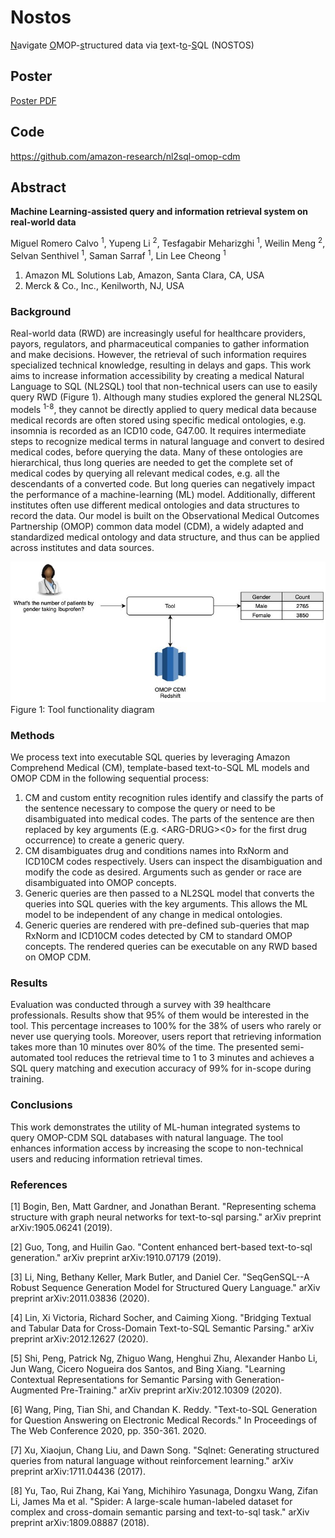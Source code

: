 # Nostos

<u>N</u>avigate <u>O</u>MOP-<u>s</u>tructured data via <u>t</u>ext-t<u>o</u>-<u>S</u>QL (NOSTOS)

## Poster

[Poster PDF](./Poster/poster.pdf)

## Code

https://github.com/amazon-research/nl2sql-omop-cdm

## Abstract

<b>Machine Learning-assisted query and information retrieval system on real-world data</b>

Miguel Romero Calvo <sup>1</sup>, Yupeng Li <sup>2</sup>, Tesfagabir Meharizghi <sup>1</sup>, Weilin Meng <sup>2</sup>, Selvan Senthivel <sup>1</sup>, Saman Sarraf <sup>1</sup>, Lin Lee Cheong <sup>1</sup>

1. Amazon ML Solutions Lab, Amazon, Santa Clara, CA, USA
2. Merck & Co., Inc., Kenilworth, NJ, USA

### Background

Real-world data (RWD) are increasingly useful for healthcare providers, payors, regulators, and pharmaceutical companies to gather information and make decisions. However, the retrieval of such information requires specialized technical knowledge, resulting in delays and gaps. This work aims to increase information accessibility by creating a medical Natural Language to SQL (NL2SQL) tool that non-technical users can use to easily query RWD (Figure 1). Although many studies explored the general NL2SQL models <sup>1-8</sup>, they cannot be directly applied to query medical data because medical records are often stored using specific medical ontologies, e.g. insomnia is recorded as an ICD10 code, G47.00. It requires intermediate steps to recognize medical terms in natural language and convert to desired medical codes, before querying the data. Many of these ontologies are hierarchical, thus long queries are needed to get the complete set of medical codes by querying all relevant medical codes, e.g. all the descendants of a converted code. But long queries can negatively impact the performance of a machine-learning (ML) model. Additionally, different institutes often use different medical ontologies and data structures to record the data. Our model is built on the Observational Medical Outcomes Partnership (OMOP) common data model (CDM), a widely adapted and standardized medical ontology and data structure, and thus can be applied across institutes and data sources.

![Figure 1](./Poster/figure1.jpg)
Figure 1: Tool functionality diagram

### Methods

We process text into executable SQL queries by leveraging Amazon Comprehend Medical (CM), template-based text-to-SQL ML models and OMOP CDM in the following sequential process:

1. CM and custom entity recognition rules identify and classify the parts of the sentence necessary to compose the query or need to be disambiguated into medical codes. The parts of the sentence are then replaced by key arguments (E.g. \<ARG-DRUG\><0> for the first drug occurrence) to create a generic query.
2. CM disambiguates drug and conditions names into RxNorm and ICD10CM codes respectively. Users can inspect the disambiguation and modify the code as desired. Arguments such as gender or race are disambiguated into OMOP concepts.
3. Generic queries are then passed to a NL2SQL model that converts the queries into SQL queries with the key arguments. This allows the ML model to be independent of any change in medical ontologies.
4. Generic queries are rendered with pre-defined sub-queries that map RxNorm and ICD10CM codes detected by CM to standard OMOP concepts. The rendered queries can be executable on any RWD based on OMOP CDM.

### Results

Evaluation was conducted through a survey with 39 healthcare professionals. Results show that 95% of them would be interested in the tool. This percentage increases to 100% for the 38% of users who rarely or never use querying tools. Moreover, users report that retrieving information takes more than 10 minutes over 80% of the time. The presented semi-automated tool reduces the retrieval time to 1 to 3 minutes and achieves a SQL query matching and execution accuracy of 99% for in-scope during training.

### Conclusions

This work demonstrates the utility of ML-human integrated systems to query OMOP-CDM SQL databases with natural language. The tool enhances information access by increasing the scope to non-technical users and reducing information retrieval times.

### References

[1] Bogin, Ben, Matt Gardner, and Jonathan Berant. "Representing schema structure with graph neural networks for text-to-sql parsing." arXiv preprint arXiv:1905.06241 (2019).

[2] Guo, Tong, and Huilin Gao. "Content enhanced bert-based text-to-sql generation." arXiv preprint arXiv:1910.07179 (2019).

[3] Li, Ning, Bethany Keller, Mark Butler, and Daniel Cer. "SeqGenSQL--A Robust Sequence Generation Model for Structured Query Language." arXiv preprint arXiv:2011.03836 (2020).

[4] Lin, Xi Victoria, Richard Socher, and Caiming Xiong. "Bridging Textual and Tabular Data for Cross-Domain Text-to-SQL Semantic Parsing." arXiv preprint arXiv:2012.12627 (2020).

[5] Shi, Peng, Patrick Ng, Zhiguo Wang, Henghui Zhu, Alexander Hanbo Li, Jun Wang, Cicero Nogueira dos Santos, and Bing Xiang. "Learning Contextual Representations for Semantic Parsing with Generation-Augmented Pre-Training." arXiv preprint arXiv:2012.10309 (2020).

[6] Wang, Ping, Tian Shi, and Chandan K. Reddy. "Text-to-SQL Generation for Question Answering on Electronic Medical Records." In Proceedings of The Web Conference 2020, pp. 350-361. 2020.

[7] Xu, Xiaojun, Chang Liu, and Dawn Song. "Sqlnet: Generating structured queries from natural language without reinforcement learning." arXiv preprint arXiv:1711.04436 (2017).

[8] Yu, Tao, Rui Zhang, Kai Yang, Michihiro Yasunaga, Dongxu Wang, Zifan Li, James Ma et al. "Spider: A large-scale human-labeled dataset for complex and cross-domain semantic parsing and text-to-sql task." arXiv preprint arXiv:1809.08887 (2018).
